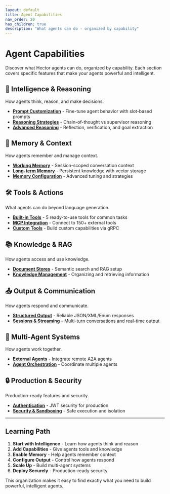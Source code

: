 ```yaml
---
layout: default
title: Agent Capabilities
nav_order: 20
has_children: true
description: "What agents can do - organized by capability"
---
```


# Agent Capabilities

Discover what Hector agents can do, organized by capability. Each section covers specific features that make your agents powerful and intelligent.

## 🧠 Intelligence & Reasoning

How agents think, reason, and make decisions.

- **[Prompt Customization](intelligence-reasoning/prompt-customization)** - Fine-tune agent behavior with slot-based prompts
- **[Reasoning Strategies](intelligence-reasoning/reasoning-strategies)** - Chain-of-thought vs supervisor reasoning
- **[Advanced Reasoning](intelligence-reasoning/advanced-reasoning)** - Reflection, verification, and goal extraction

## 💾 Memory & Context

How agents remember and manage context.

- **[Working Memory](memory-context/working-memory)** - Session-scoped conversation context
- **[Long-term Memory](memory-context/long-term-memory)** - Persistent knowledge with vector storage
- **[Memory Configuration](memory-context/memory-configuration)** - Advanced tuning and strategies

## 🛠️ Tools & Actions

What agents can do beyond language generation.

- **[Built-in Tools](tools-actions/built-in-tools)** - 5 ready-to-use tools for common tasks
- **[MCP Integration](tools-actions/mcp-integration)** - Connect to 150+ external tools
- **[Custom Tools](tools-actions/custom-tools)** - Build custom capabilities via gRPC

## 📚 Knowledge & RAG

How agents access and use knowledge.

- **[Document Stores](knowledge-rag/document-stores)** - Semantic search and RAG setup
- **[Knowledge Management](knowledge-rag/knowledge-management)** - Organizing and retrieving information

## 📤 Output & Communication

How agents respond and communicate.

- **[Structured Output](output-communication/structured-output)** - Reliable JSON/XML/Enum responses
- **[Sessions & Streaming](output-communication/sessions-streaming)** - Multi-turn conversations and real-time output

## 🔗 Multi-Agent Systems

How agents work together.

- **[External Agents](multi-agent-systems/external-agents)** - Integrate remote A2A agents
- **[Agent Orchestration](multi-agent-systems/agent-orchestration)** - Coordinate multiple agents

## 🔒 Production & Security

Production-ready features and security.

- **[Authentication](production-security/authentication)** - JWT security for production
- **[Security & Sandboxing](production-security/security-sandboxing)** - Safe execution and isolation

---

## Learning Path

1. **Start with Intelligence** - Learn how agents think and reason
2. **Add Capabilities** - Give agents tools and knowledge
3. **Enable Memory** - Help agents remember context
4. **Configure Output** - Control how agents respond
5. **Scale Up** - Build multi-agent systems
6. **Deploy Securely** - Production-ready security

This organization makes it easy to find exactly what you need to build powerful, intelligent agents.
